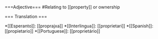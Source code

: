 ===Adjective===
#Relating to [[property]] or ownership

=== Translation ===

*[[Esperanto]]: [[proprajxa]]
*[[Interlingua]]: [[proprietari]]
*[[Spanish]]: [[propietario]]
*[[Portuguese]]: [[proprietário]]